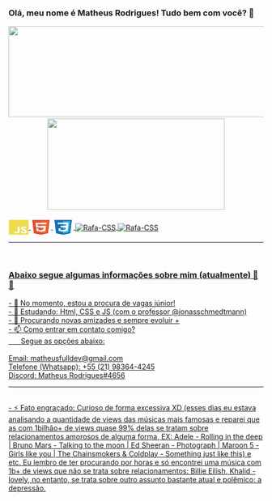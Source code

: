 ### Olá, meu nome é Matheus Rodrigues! Tudo bem com você? 👋

<div align="center">
  <a href="https://github.com/mthsrodrigues">
  <img width="1300em" height="180em" src="https://github-readme-stats.vercel.app/api?username=mthsrodrigues&show_icons=true&theme=gotham&include_all_commits=true&count_private=true"/>
  <img width="350em" height="180em" src="https://github-readme-stats.vercel.app/api/top-langs/?username=mthsrodrigues&layout=compact&langs_count=7&theme=gotham"/>
</div>
  
  <div style="display: inline_block"><br>
  <img align="center" alt="Rafa-Js" height="30" width="40" src="https://raw.githubusercontent.com/devicons/devicon/master/icons/javascript/javascript-plain.svg">
  <!-- <img align="center" alt="Rafa-Ts" height="30" width="40" src="https://raw.githubusercontent.com/devicons/devicon/master/icons/typescript/typescript-plain.svg"> -->
  <!-- <img align="center" alt="Rafa-React" height="30" width="40" src="https://raw.githubusercontent.com/devicons/devicon/master/icons/react/react-original.svg"> -->
  <img align="center" alt="Rafa-HTML" height="30" width="40" src="https://raw.githubusercontent.com/devicons/devicon/master/icons/html5/html5-original.svg"> 
  <img align="center" alt="Rafa-CSS" height="30" width="40" src="https://raw.githubusercontent.com/devicons/devicon/master/icons/css3/css3-original.svg"> 
   <img align="center" alt="Rafa-CSS" height="30" width="40" src="https://cdn.jsdelivr.net/gh/devicons/devicon/icons/visualstudio/visualstudio-plain.svg" />
    <img align="center" alt="Rafa-CSS" height="30" width="40" src="https://cdn.jsdelivr.net/gh/devicons/devicon/icons/github/github-original-wordmark.svg" />

  <!-- <img align="center" alt="Rafa-Python" height="30" width="40" src="https://raw.githubusercontent.com/devicons/devicon/master/icons/python/python-original.svg"> -->
  <!-- <img align="center" alt="Rafa-Csharp" height="30" width="40" src="https://raw.githubusercontent.com/devicons/devicon/master/icons/csharp/csharp-original.svg"> -->
</div>
  
<hr> <br>
  
  ### Abaixo segue algumas informações sobre mim (atualmente) 🥳😇
<div align="left"> 
- 🔭 No momento, estou a procura de vagas júnior! <br>
- 🌱 Estudando: Html, CSS e JS (com o professor @jonasschmedtmann) <br>
- 👯 Procurando novas amizades e sempre evoluir + <br>
- 📫 Como entrar em contato comigo? <br>
 ⠀⠀ Segue as opções abaixo: <br> <br>
Email: matheusfulldev@gmail.com <br>
Telefone (Whatsapp): +55 (21) 98364-4245 <br>
Discord: Matheus Rodrigues#4656 <br>
  <hr> <br> </div>
- ⚡ Fato engraçado: Curioso de forma excessiva XD (esses dias eu estava analisando a quantidade de views das músicas mais famosas e reparei que as com 1bilhão+ de views quase 99% delas se tratam sobre relacionamentos amorosos de alguma forma, EX: Adele - Rolling in the deep | Bruno Mars - Talking to the moon | Ed Sheeran - Photograph | Maroon 5 - Girls like you | The Chainsmokers & Coldplay - Something just like this) e etc. Eu lembro de ter procurando por horas e só encontrei uma música com 1b+ de views que não se trata sobre relacionamentos: Billie Eilish, Khalid - lovely, no entanto, se trata sobre outro assunto bastante atual e polêmico: a depressão.


